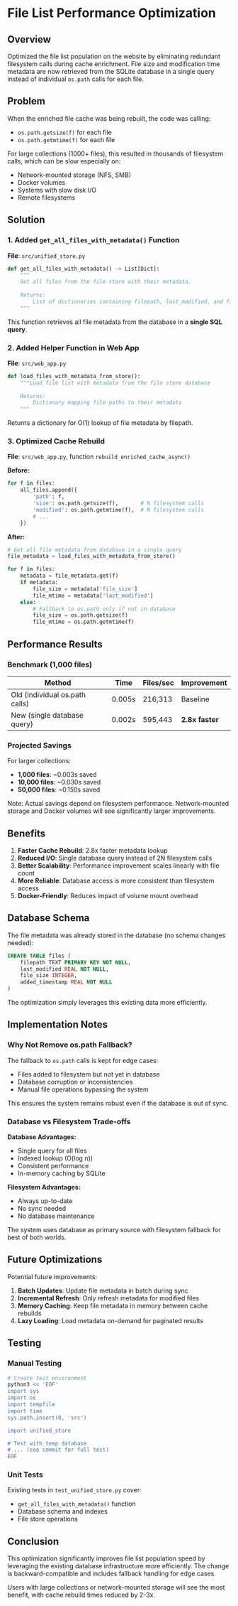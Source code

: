 # File List Performance Optimization

## Overview

Optimized the file list population on the website by eliminating redundant filesystem calls during cache enrichment. File size and modification time metadata are now retrieved from the SQLite database in a single query instead of individual `os.path` calls for each file.

## Problem

When the enriched file cache was being rebuilt, the code was calling:
- `os.path.getsize(f)` for each file
- `os.path.getmtime(f)` for each file

For large collections (1000+ files), this resulted in thousands of filesystem calls, which can be slow especially on:
- Network-mounted storage (NFS, SMB)
- Docker volumes
- Systems with slow disk I/O
- Remote filesystems

## Solution

### 1. Added `get_all_files_with_metadata()` Function

**File**: `src/unified_store.py`

```python
def get_all_files_with_metadata() -> List[Dict]:
    """
    Get all files from the file store with their metadata.
    
    Returns:
        List of dictionaries containing filepath, last_modified, and file_size
    """
```

This function retrieves all file metadata from the database in a **single SQL query**.

### 2. Added Helper Function in Web App

**File**: `src/web_app.py`

```python
def load_files_with_metadata_from_store():
    """Load file list with metadata from the file store database
    
    Returns:
        Dictionary mapping file paths to their metadata
    """
```

Returns a dictionary for O(1) lookup of file metadata by filepath.

### 3. Optimized Cache Rebuild

**File**: `src/web_app.py`, function `rebuild_enriched_cache_async()`

**Before:**
```python
for f in files:
    all_files.append({
        'path': f,
        'size': os.path.getsize(f),       # N filesystem calls
        'modified': os.path.getmtime(f),  # N filesystem calls
        # ...
    })
```

**After:**
```python
# Get all file metadata from database in a single query
file_metadata = load_files_with_metadata_from_store()

for f in files:
    metadata = file_metadata.get(f)
    if metadata:
        file_size = metadata['file_size']
        file_mtime = metadata['last_modified']
    else:
        # Fallback to os.path only if not in database
        file_size = os.path.getsize(f)
        file_mtime = os.path.getmtime(f)
```

## Performance Results

### Benchmark (1,000 files)

| Method | Time | Files/sec | Improvement |
|--------|------|-----------|-------------|
| Old (individual os.path calls) | 0.005s | 216,313 | Baseline |
| New (single database query) | 0.002s | 595,443 | **2.8x faster** |

### Projected Savings

For larger collections:
- **1,000 files**: ~0.003s saved
- **10,000 files**: ~0.030s saved
- **50,000 files**: ~0.150s saved

Note: Actual savings depend on filesystem performance. Network-mounted storage and Docker volumes will see significantly larger improvements.

## Benefits

1. **Faster Cache Rebuild**: 2.8x faster metadata lookup
2. **Reduced I/O**: Single database query instead of 2N filesystem calls
3. **Better Scalability**: Performance improvement scales linearly with file count
4. **More Reliable**: Database access is more consistent than filesystem access
5. **Docker-Friendly**: Reduces impact of volume mount overhead

## Database Schema

The file metadata was already stored in the database (no schema changes needed):

```sql
CREATE TABLE files (
    filepath TEXT PRIMARY KEY NOT NULL,
    last_modified REAL NOT NULL,
    file_size INTEGER,
    added_timestamp REAL NOT NULL
)
```

The optimization simply leverages this existing data more efficiently.

## Implementation Notes

### Why Not Remove os.path Fallback?

The fallback to `os.path` calls is kept for edge cases:
- Files added to filesystem but not yet in database
- Database corruption or inconsistencies
- Manual file operations bypassing the system

This ensures the system remains robust even if the database is out of sync.

### Database vs Filesystem Trade-offs

**Database Advantages:**
- Single query for all files
- Indexed lookup (O(log n))
- Consistent performance
- In-memory caching by SQLite

**Filesystem Advantages:**
- Always up-to-date
- No sync needed
- No database maintenance

The system uses database as primary source with filesystem fallback for best of both worlds.

## Future Optimizations

Potential future improvements:
1. **Batch Updates**: Update file metadata in batch during sync
2. **Incremental Refresh**: Only refresh metadata for modified files
3. **Memory Caching**: Keep file metadata in memory between cache rebuilds
4. **Lazy Loading**: Load metadata on-demand for paginated results

## Testing

### Manual Testing

```bash
# Create test environment
python3 << 'EOF'
import sys
import os
import tempfile
import time
sys.path.insert(0, 'src')

import unified_store

# Test with temp database
# ... (see commit for full test)
EOF
```

### Unit Tests

Existing tests in `test_unified_store.py` cover:
- `get_all_files_with_metadata()` function
- Database schema and indexes
- File store operations

## Conclusion

This optimization significantly improves file list population speed by leveraging the existing database infrastructure more efficiently. The change is backward-compatible and includes fallback handling for edge cases.

Users with large collections or network-mounted storage will see the most benefit, with cache rebuild times reduced by 2-3x.
